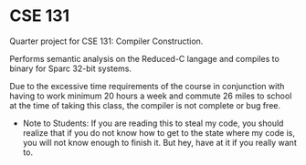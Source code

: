 CSE 131
==============

Quarter project for CSE 131: Compiler Construction.

Performs semantic analysis on the Reduced-C langage and compiles to binary for Sparc 32-bit systems.

Due to the excessive time requirements of the course in conjunction with having to work minimum 20 hours a week and 
commute 26 miles to school at the time of taking this class, the compiler is not complete or bug free.

* Note to Students: If you are reading this to steal my code, you should realize that if you do not know how to get 
to the state where my code is, you will not know enough to finish it. But hey, have at it if you really want to. 

